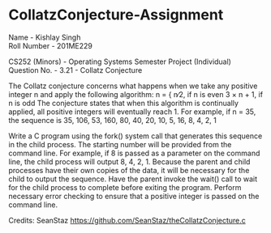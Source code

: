 # CollatzConjecture-Assignment

Name - Kishlay Singh<br>Roll Number - 201ME229

CS252 (Minors) - Operating Systems Semester Project (Individual)<br>Question No. - 3.21 - Collatz Conjecture

The Collatz conjecture concerns what happens when we take any positive integer n and apply the following algorithm: n = { n∕2, if n is even 3 × n + 1, if n is odd The conjecture states that when this algorithm is continually applied, all positive integers will eventually reach 1. For example, if n = 35, the sequence is 35, 106, 53, 160, 80, 40, 20, 10, 5, 16, 8, 4, 2, 1

Write a C program using the fork() system call that generates this sequence in the child process. The starting number will be provided from the command line. For example, if 8 is passed as a parameter on the command line, the child process will output 8, 4, 2, 1. Because the parent and child processes have their own copies of the data, it will be necessary for the child to output the sequence. Have the parent invoke the wait() call to wait for the child process to complete before exiting the program. Perform necessary error checking to ensure that a positive integer is passed on the command line.

Credits: SeanStaz https://github.com/SeanStaz/theCollatzConjecture.c

